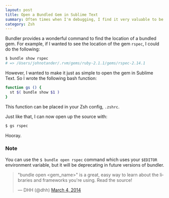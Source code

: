 ```yaml
---
layout: post
title: Open a Bundled Gem in Sublime Text
summary: Often times when I'm debugging, I find it very valuable to be able to quickly open up a gem that I'm using and read the source. Now it's just a simple command.
category: Zsh
---
```


Bundler provides a wonderful command to find the location of a bundled gem. For example, if I wanted to see the location of the gem `rspec`, I could do the following:

```bash
$ bundle show rspec
# => /Users/johnotander/.rvm/gems/ruby-2.1.1/gems/rspec-2.14.1
```

However, I wanted to make it just as simple to open the gem in Sublime Text. So I wrote the following bash function:

```bash
function gs () {
  st $( bundle show $1 )
}
```

This function can be placed in your Zsh config, `.zshrc`.

Just like that, I can now open up the source with:

```bash
$ gs rspec
```

Hooray.

### Note

You can use the `$ bundle open rspec` command which uses your `$EDITOR` environment variable, but it will be deprecating in future versions of bundler.

<blockquote class="twitter-tweet" lang="en"><p>&quot;bundle open &lt;gem_name&gt;&quot; is a great, easy way to learn about the libraries and frameworks you&#39;re using. Read the source!</p>&mdash; DHH (@dhh) <a href="https://twitter.com/dhh/statuses/440843559017906176">March 4, 2014</a></blockquote>
<script async src="//platform.twitter.com/widgets.js" charset="utf-8"></script>

